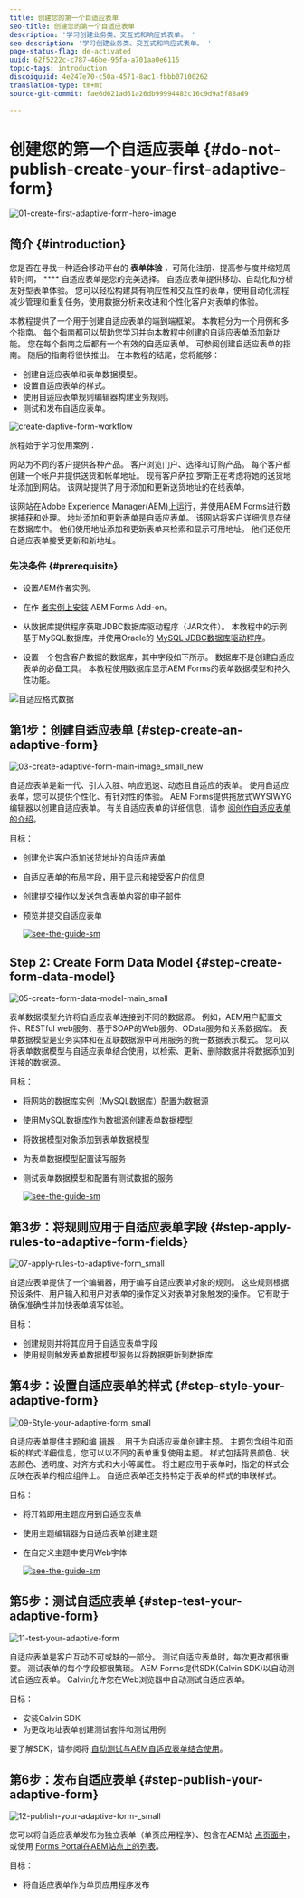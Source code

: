 ```yaml
---
title: 创建您的第一个自适应表单
seo-title: 创建您的第一个自适应表单
description: '学习创建业务类、交互式和响应式表单。 '
seo-description: '学习创建业务类、交互式和响应式表单。 '
page-status-flag: de-activated
uuid: 62f5222c-c787-46be-95fa-a701aa0e6115
topic-tags: introduction
discoiquuid: 4e247e70-c50a-4571-8ac1-fbbb07100262
translation-type: tm+mt
source-git-commit: fae6d621ad61a26db99994482c16c9d9a5f88ad9

---
```



# 创建您的第一个自适应表单 {#do-not-publish-create-your-first-adaptive-form}

![01-create-first-adaptive-form-hero-image](assets/01-create-first-adaptive-form-hero-image.png)

## 简介 {#introduction}

您是否在寻找一种适合移动平台的 **表单体验** ，可简化注册、提高参与度并缩短周转时间， **** 自适应表单是您的完美选择。 自适应表单提供移动、自动化和分析友好型表单体验。 您可以轻松构建具有响应性和交互性的表单，使用自动化流程减少管理和重复任务，使用数据分析来改进和个性化客户对表单的体验。

本教程提供了一个用于创建自适应表单的端到端框架。 本教程分为一个用例和多个指南。 每个指南都可以帮助您学习并向本教程中创建的自适应表单添加新功能。 您在每个指南之后都有一个有效的自适应表单。 可参阅创建自适应表单的指南。 随后的指南将很快推出。 在本教程的结尾，您将能够：

* 创建自适应表单和表单数据模型。
* 设置自适应表单的样式。
* 使用自适应表单规则编辑器构建业务规则。
* 测试和发布自适应表单。

![create-daptive-form-workflow](assets/create-daptive-form-workflow.png)

旅程始于学习使用案例：

网站为不同的客户提供各种产品。 客户浏览门户、选择和订购产品。 每个客户都创建一个帐户并提供送货和帐单地址。 现有客户萨拉·罗斯正在考虑将她的送货地址添加到网站。 该网站提供了用于添加和更新送货地址的在线表单。

该网站在Adobe Experience Manager(AEM)上运行，并使用AEM Forms进行数据捕获和处理。 地址添加和更新表单是自适应表单。 该网站将客户详细信息存储在数据库中。 他们使用地址添加和更新表单来检索和显示可用地址。 他们还使用自适应表单接受更新和新地址。

### 先决条件 {#prerequisite}

* 设置AEM作者实例。
* 在作 [者实例上安装](/help/forms/using/installing-configuring-aem-forms-osgi.md) AEM Forms Add-on。
* 从数据库提供程序获取JDBC数据库驱动程序（JAR文件）。 本教程中的示例基于MySQL数据库，并使用Oracle的 [MySQL JDBC数据库驱动程序](https://dev.mysql.com/downloads/connector/j/5.1.html)。

* 设置一个包含客户数据的数据库，其中字段如下所示。 数据库不是创建自适应表单的必备工具。 本教程使用数据库显示AEM Forms的表单数据模型和持久性功能。

![自适应格式数据](assets/adaptiveformdata.png)

## 第1步：创建自适应表单 {#step-create-an-adaptive-form}

![03-create-adaptive-form-main-image_small_new](assets/03-create-adaptive-form-main-image_small_new.png)

自适应表单是新一代、引人入胜、响应迅速、动态且自适应的表单。 使用自适应表单，您可以提供个性化、有针对性的体验。 AEM Forms提供拖放式WYSIWYG编辑器以创建自适应表单。 有关自适应表单的详细信息，请参 [阅创作自适应表单的介绍](/help/forms/using/introduction-forms-authoring.md)。

目标：

* 创建允许客户添加送货地址的自适应表单
* 自适应表单的布局字段，用于显示和接受客户的信息
* 创建提交操作以发送包含表单内容的电子邮件
* 预览并提交自适应表单

   [ ![see-the-guide-sm](assets/see-the-guide-sm.png)](create-adaptive-form.md)

## Step 2: Create Form Data Model {#step-create-form-data-model}

![05-create-form-data-model-main_small](assets/05-create-form-data-model-main_small.png)

表单数据模型允许将自适应表单连接到不同的数据源。 例如，AEM用户配置文件、RESTful web服务、基于SOAP的Web服务、OData服务和关系数据库。 表单数据模型是业务实体和在互联数据源中可用服务的统一数据表示模式。 您可以将表单数据模型与自适应表单结合使用，以检索、更新、删除数据并将数据添加到连接的数据源。

目标：

* 将网站的数据库实例（MySQL数据库）配置为数据源
* 使用MySQL数据库作为数据源创建表单数据模型
* 将数据模型对象添加到表单数据模型
* 为表单数据模型配置读写服务
* 测试表单数据模型和配置有测试数据的服务

   [ ![see-the-guide-sm](assets/see-the-guide-sm.png)](create-form-data-model.md)

## 第3步：将规则应用于自适应表单字段 {#step-apply-rules-to-adaptive-form-fields}

![07-apply-rules-to-adaptive-form_small](assets/07-apply-rules-to-adaptive-form_small.png)

自适应表单提供了一个编辑器，用于编写自适应表单对象的规则。 这些规则根据预设条件、用户输入和用户对表单的操作定义对表单对象触发的操作。 它有助于确保准确性并加快表单填写体验。

目标：

* 创建规则并将其应用于自适应表单字段
* 使用规则触发表单数据模型服务以将数据更新到数据库

## 第4步：设置自适应表单的样式 {#step-style-your-adaptive-form}

![09-Style-your-adaptive-form_small](assets/09-Style-your-adaptive-form_small.png)

自适应表单提供主题和编 [辑器](/help/forms/using/themes.md) ，用于为自适应表单创建主题。 主题包含组件和面板的样式详细信息，您可以以不同的表单重复使用主题。 样式包括背景颜色、状态颜色、透明度、对齐方式和大小等属性。 将主题应用于表单时，指定的样式会反映在表单的相应组件上。 自适应表单还支持特定于表单的样式的串联样式。

目标：

* 将开箱即用主题应用到自适应表单
* 使用主题编辑器为自适应表单创建主题
* 在自定义主题中使用Web字体

   [ ![see-the-guide-sm](assets/see-the-guide-sm.png)](style-your-adaptive-form.md)

## 第5步：测试自适应表单 {#step-test-your-adaptive-form}

![11-test-your-adaptive-form](assets/11-test-your-adaptive-form.png)

自适应表单是客户互动不可或缺的一部分。 测试自适应表单时，每次更改都很重要。 测试表单的每个字段都很繁琐。 AEM Forms提供SDK(Calvin SDK)以自动测试自适应表单。 Calvin允许您在Web浏览器中自动测试自适应表单。

目标：

* 安装Calvin SDK
* 为更改地址表单创建测试套件和测试用例

要了解SDK，请参阅将 [自动测试与AEM自适应表单结合使用](/help/forms/using/calvin.md)。

## 第6步：发布自适应表单 {#step-publish-your-adaptive-form}

![12-publish-your-adaptive-form-_small](assets/12-publish-your-adaptive-form-_small.png)

您可以将自适应表单发布为独立表单（单页应用程序）、包含在AEM站 [点页面中](/help/forms/using/embed-adaptive-form-aem-sites.md)，或使用 [Forms Portal在AEM站点上的列表](/help/forms/using/introduction-publishing-forms.md)。

目标：

* 将自适应表单作为单页应用程序发布

